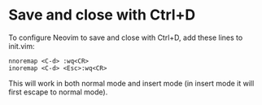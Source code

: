 # Save and close with Ctrl+D

To configure Neovim to save and close with Ctrl+D, add these lines to init.vim:

```vim
nnoremap <C-d> :wq<CR>
inoremap <C-d> <Esc>:wq<CR>
```

This will work in both normal mode and insert mode (in insert mode it will first escape to normal mode).
